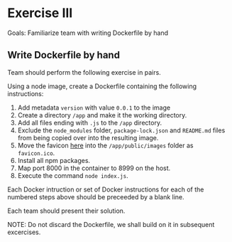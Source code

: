 # Exercise III

Goals: Familiarize team with writing Dockerfile by hand

## Write Dockerfile by hand

Team should perform the following exercise in pairs.

Using a node image, create a Dockerfile containing the following instructions:

1. Add metadata `version` with value `0.0.1` to the image
1. Create a directory `/app` and make it the working directory.
1. Add all files ending with `.js` to the `/app` directory.
1. Exclude the `node_modules` folder, `package-lock.json` and `README.md` files from being copied over into the resulting image.
1. Move the favicon [here](https://docs.docker.com/favicons/docs@2x.ico) into the `/app/public/images` folder as `favicon.ico`.
1. Install all npm packages.
1. Map port 8000 in the container to 8999 on the host.
1. Execute the command `node index.js`.

Each Docker intruction or set of Docker instructions for each of the numbered steps above should be preceeded by a blank line.

Each team should present their solution.

NOTE: Do not discard the Dockerfile, we shall build on it in subsequent excercises.
